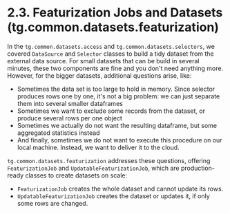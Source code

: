 # 2.3. Featurization Jobs and Datasets (tg.common.datasets.featurization)

In the `tg.common.datasets.access` and `tg.common.datasets.selectors`, we covered `DataSource` and `Selector` classes to build a tidy dataset from the external data source. For small datasets that can be build in several minutes, these two components are fine and you don't need anything more. However, for the bigger datasets, additional questions arise, like:

* Sometimes the data set is too large to hold in memory. Since selector produces rows one by one, it's not a big problem: we can just separate them into several smaller dataframes
* Sometimes we want to exclude some records from the dataset, or produce several rows per one object
* Sometimes we actually do not want the resulting dataframe, but some aggregated statistics instead
* And finally, sometimes we do not want to execute this procedure on our local machine. Instead, we want to deliver it to the cloud.

`tg.common.datasets.featurization` addresses these questions, offering `FeaturizationJob` and `UpdatableFeaturizationJob`, which are production-ready classes to create datasets on scale: 

* `FeaturizationJob` creates the whole dataset and cannot update its rows.
* `UpdatableFeaturizationJob` creates the dataset or updates it, if only some rows are changed.
